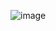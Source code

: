 ![image](https://user-images.githubusercontent.com/63877/219487121-68fefc7b-310d-4d5d-8890-eb5c70312443.png)
